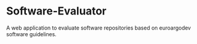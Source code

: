 # Software-Evaluator
A web application to evaluate software repositories based on euroargodev software guidelines.
